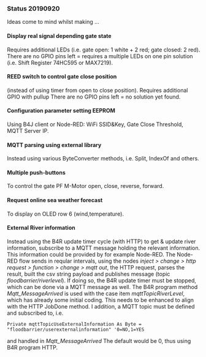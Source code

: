 ### Status 20190920

Ideas come to mind whilst making ...

#### Display real signal depending gate state
Requires additional LEDs (i.e. gate open: 1 white + 2 red; gate closed: 2 red).
There are no GPIO pins left = requires a multiple LEDs on one pin solution (i.e. Shift Register 74HC595 or MAX7219).

#### REED switch to control gate close position 
(instead of using timer from open to close position).
Requires additional GPIO with pullup There are no GPIO pins left = no solution yet found.

#### Configuration parameter setting EEPROM
Using B4J client or Node-RED: WiFi SSID&Key, Gate Close Threshold, MQTT Server IP.

#### MQTT parsing using external library
Instead using various ByteConverter methods, i.e. Split, IndexOf and others.

#### Multiple push-buttons
To control the gate PF M-Motor open, close, reverse, forward.

#### Request online sea weather forecast
To display on OLED row 6 (wind,temperature).

#### External River information
Instead using the B4R update timer cycle (with HTTP) to get & update river information, subscribe to a MQTT message holding
the relevant information.
This information could be provided by for example Node-RED.
The Node-RED flow sends in reqular intervals, using the nodes _inject > change > http request > function > change > mqtt out_, the HTTP request, parses the result, built the csv string payload and publishes message (topic _floodbarrier/riverlevel_).
If doing so, the B4R update timer must be stopped, which can be done via a MQTT message as well.
The B4R program method _Mqtt_MessageArrived_ is used with the case item _mqttTopicRiverLevel_, which has already some initial coding.
This needs to be enhanced to align with the HTTP JobDone method.
I addition, a MQTT topic must be defined and subscribed to, i.e.

    Private mqttTopicUseExternalInformation As Byte = "floodbarrier/userexternalinformation" '0=NO,1=YES
and handled in _Mqtt_MessageArrived_
The default would be 0, thus using B4R program HTTP.
